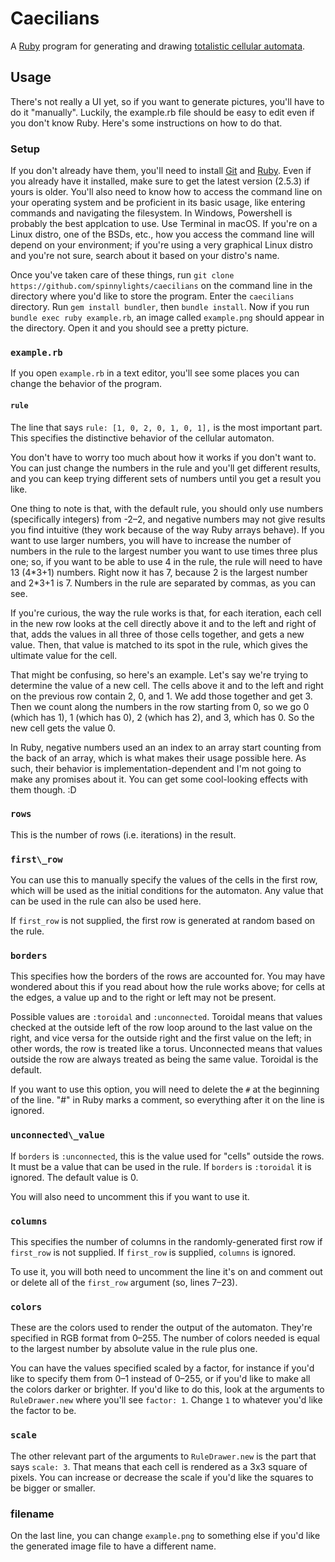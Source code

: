 # Caecilians

A [Ruby](https://www.ruby-lang.org/) program for generating and drawing [totalistic cellular
automata](https://en.wikipedia.org/wiki/Cellular_automaton#Totalistic).

## Usage

There's not really a UI yet, so if you want to generate pictures,
you'll have to do it "manually". Luckily, the example.rb file
should be easy to edit even if you don't know Ruby. Here's some
instructions on how to do that.

### Setup

If you don't already have them, you'll need to install
[Git](https://git-scm.com/book/en/v2/Getting-Started-Installing-Git)
and
[Ruby](https://www.ruby-lang.org/en/documentation/installation/).
Even if you already have it installed, make sure to get the
latest version (2.5.3) if yours is older.  You'll also need to
know how to access the command line on your operating system and
be proficient in its basic usage, like entering commands and
navigating the filesystem. In Windows, Powershell is probably the
best applcation to use. Use Terminal in macOS. If you're on a
Linux distro, one of the BSDs, etc., how you access the command
line will depend on your environment; if you're using a very
graphical Linux distro and you're not sure, search about it based
on your distro's name.

Once you've taken care of these things, run `git clone
https://github.com/spinnylights/caecilians` on the command line
in the directory where you'd like to store the program. Enter the
`caecilians` directory. Run `gem install bundler`, then `bundle
install`. Now if you run `bundle exec ruby example.rb`, an image
called `example.png` should appear in the directory. Open it and
you should see a pretty picture.

### `example.rb`

If you open `example.rb` in a text editor, you'll see some places
you can change the behavior of the program.

#### `rule`

The line that says `rule: [1, 0, 2, 0, 1, 0, 1],` is the most
important part. This specifies the distinctive behavior of the
cellular automaton.

You don't have to worry too much about how it works if you don't
want to. You can just change the numbers in the rule and you'll
get different results, and you can keep trying different sets of
numbers until you get a result you like.

One thing to note is that, with the default rule, you should only
use numbers (specifically integers) from -2–2, and negative
numbers may not give results you find intuitive (they work
because of the way Ruby arrays behave). If you want to use larger
numbers, you will have to increase the number of numbers in the
rule to the largest number you want to use times three plus one; so, if you
want to be able to use 4 in the rule, the rule will need to have
13 (4\*3+1) numbers. Right now it has 7, because 2 is the largest
number and 2\*3+1 is 7. Numbers in the rule are separated by
commas, as you can see.

If you're curious, the way the rule works is that, for each
iteration, each cell in the new row looks at the cell directly
above it and to the left and right of that, adds the values in
all three of those cells together, and gets a new value. Then,
that value is matched to its spot in the rule, which gives the
ultimate value for the cell.

That might be confusing, so here's an example. Let's say we're
trying to determine the value of a new cell. The cells above it
and to the left and right on the previous row contain 2, 0, and
1\. We add those together and get 3. Then we count along the
numbers in the row starting from 0, so we go 0 (which has 1), 1 (which has
0), 2 (which has 2), and 3, which has 0. So the new cell gets the
value 0.

In Ruby, negative numbers used an an index to an array start
counting from the back of an array, which is what makes their
usage possible here. As such, their behavior is
implementation-dependent and I'm not going to make any promises
about it. You can get some cool-looking effects with them though.
:D

### `rows`

This is the number of rows (i.e. iterations) in the result.

### `first\_row`

You can use this to manually specify the values of the cells in
the first row, which will be used as the initial conditions for
the automaton. Any value that can be used in the rule can also be
used here.

If `first_row` is not supplied, the first row is generated at
random based on the rule.

### `borders`

This specifies how the borders of the rows are accounted for. You
may have wondered about this if you read about how the rule works
above; for cells at the edges, a value up and to the right or
left may not be present.

Possible values are `:toroidal` and `:unconnected`. Toroidal
means that values checked at the outside left of the row loop
around to the last value on the right, and vice versa for the
outside right and the first value on the left; in other words,
the row is treated like a torus. Unconnected means that values
outside the row are always treated as being the same value.
Toroidal is the default.

If you want to use this option, you will need to delete the `#`
at the beginning of the line. "#" in Ruby marks a comment, so
everything after it on the line is ignored.

### `unconnected\_value`

If `borders` is `:unconnected`, this is the value used for
"cells" outside the rows. It must be a value that can be used in
the rule. If `borders` is `:toroidal` it is ignored. The default
value is 0.

You will also need to uncomment this if you want to use it.

### `columns`

This specifies the number of columns in the randomly-generated
first row if `first_row` is not supplied. If `first_row` is
supplied, `columns` is ignored.

To use it, you will both need to uncomment the line it's on and
comment out or delete all of the `first_row` argument (so, lines
7–23).

### `colors`

These are the colors used to render the output of the automaton.
They're specified in RGB format from 0–255. The number of colors needed is
equal to the largest number by absolute value in the rule plus one.

You can have the values specified scaled by a factor, for
instance if you'd like to specify them from 0–1 instead of 0–255,
or if you'd like to make all the colors darker or brighter. If
you'd like to do this, look at the arguments to `RuleDrawer.new`
where you'll see `factor: 1`. Change `1` to whatever you'd like
the factor to be.

### `scale`

The other relevant part of the arguments to `RuleDrawer.new` is
the part that says `scale: 3`. That means that each cell is
rendered as a 3x3 square of pixels. You can increase or decrease
the scale if you'd like the squares to be bigger or smaller.

### filename

On the last line, you can change `example.png` to something else
if you'd like the generated image file to have a different name.
